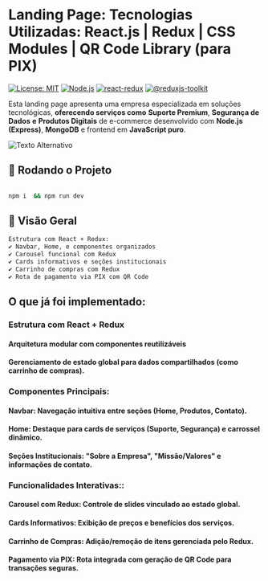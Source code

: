 

# Landing Page: Tecnologias Utilizadas: React.js | Redux | CSS Modules | QR Code Library (para PIX)

[![License: MIT](https://img.shields.io/badge/License-MIT-blue.svg)](https://opensource.org/licenses/MIT)
[![Node.js](https://img.shields.io/badge/Node.js-18.2.0x-green)](https://nodejs.org/)
[![react-redux](https://img.shields.io/badge/react_redux-8.1.2-8A2BE2)](https://react-redux.js.org/)
[![@reduxjs-toolkit](https://img.shields.io/badge/@reduxjs/toolki-1.9.5+-purple)](https://redux-toolkit.js.org/)
 
 
Esta landing page apresenta uma empresa especializada em soluções tecnológicas, **oferecendo serviços como** **Suporte Premium**, **Segurança de Dados**  **e** **Produtos Digitais** de e-commerce desenvolvido com **Node.js (Express)**, **MongoDB** e frontend em **JavaScript puro**.  

![Texto Alternativo]( https://i.ibb.co/JWNLMgXC/react-js-redux.png) 

## 📌 Rodando o Projeto 
   ```bash

   npm i  && npm run dev
```

## 📌 Visão Geral  
```bash
Estrutura com React + Redux:  
✔️ Navbar, Home, e componentes organizados
✔️ Carousel funcional com Redux  
✔️ Cards informativos e seções institucionais 
✔️ Carrinho de compras com Redux
✔️ Rota de pagamento via PIX com QR Code

```
## O que já foi implementado:

### Estrutura com React + Redux

  #### Arquitetura modular com componentes reutilizáveis

  #### Gerenciamento de estado global para dados compartilhados (como carrinho de compras).


### Componentes Principais:
 
  #### Navbar: Navegação intuitiva entre seções (Home, Produtos, Contato).

  #### Home: Destaque para cards de serviços (Suporte, Segurança) e carrossel dinâmico.

  #### Seções Institucionais: "Sobre a Empresa", "Missão/Valores" e informações de contato.
 
 ### Funcionalidades Interativas::
 
  #### Carousel com Redux: Controle de slides vinculado ao estado global.

  #### Cards Informativos: Exibição de preços e benefícios dos serviços.

  #### Carrinho de Compras: Adição/remoção de itens gerenciada pelo Redux.

  #### Pagamento via PIX: Rota integrada com geração de QR Code para transações seguras.

  








 







